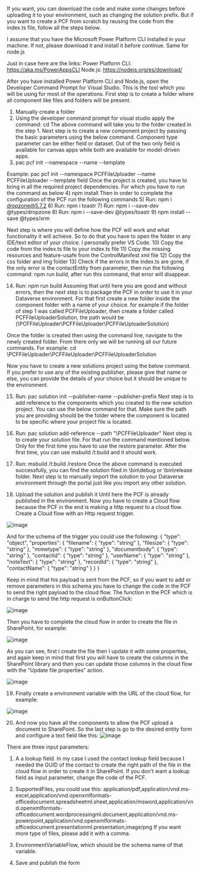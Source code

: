 If you want, you can download the code and make some changes before uploading it to your environment, such as changing the solution prefix.
But if you want to create a PCF from scratch by reusing the code from the index.ts file, follow all the steps below.

I assume that you have the Microsoft Power Platform CLI installed in your machine. If not, please download it and install it before continue. Same for node.js

Just in case here are the links:
Power Platform CLI: https://aka.ms/PowerAppsCLI
Node.js: https://nodejs.org/es/download/

After you have installed Power Platform CLI and Node.js, open the Developer Command Prompt for Visual Studio. This is the tool which you will be using for most of the operations. First step is to create a folder where all component like files and folders will be present. 
1)	Manually create a folder
2)	Using the developer command prompt for visual studio apply the command: cd <folder path>
  The above command will take you to the folder created in the step 1. Next step is to create a new component project by passing the basic parameters using the below command. Component type parameter can be either field or dataset. Out of the two only field is available for canvas apps while both are available for model-driven apps.
3)	pac pcf init --namespace <specify your namespace here> --name <name of the component> --template <component type>
  
  Example: pac pcf init --namespace PCFFileUploader --name PCFFileUploader --template field
  Once the project is created, you have to bring in all the required project dependencies. For which you have to run the command as below
4)	npm install
  Then in order to complete the configuration of the PCF run the following commands
5)	Run: npm i dropzone@5.7.2
6)	Run: npm i toastr
7)	Run: npm i --save-dev @types/dropzone
8)	Run: npm i --save-dev @types/toastr
9)	npm install --save @types/xrm
  
  Next step is where you will define how the PCF will work and what functionality it will achieve. So to do that you have to open the folder in any IDE/text editor of your choice. I personally prefer VS Code.
10)	Copy the code from the index.ts file to your index.ts file
11)	Copy the missing resources and feature-usafe from the ControlManifest xml file
12)	Copy the css folder and img folder
13)	Check if the errors in the index.ts are gone, if the only error is the contactEntity from parameter, then run the following command: npm run build, after run this command, that error will disappear.
  
14)	Run: npm run build
  Assuming that until here you are good and without errors, then the next step is to package the PCF in order to use it in your Dataverse environment. For that first create a new folder inside the component folder with a name of your choice. for example if the folder of step 1 was called PCFFileUploader, then create a folder called PCFFileUploaderSolution, the path would be (<root path>\PCFFileUploader\PCFFileUploader\PCFFileUploaderSolution)
  
Once the folder is created then using the command line, navigate to the newly created folder. From there only we will be running all our future commands. For example: cd <root path>\PCFFileUploader\PCFFileUploader\PCFFileUploaderSolution
  
Now you have to create a new solutions project using the below command. If you prefer to use any of the existing publisher, please give that name or else, you can provide the details of your choice but it should be unique to the environment.
  
15)	Run: pac solution init --publisher-name <publisher name> --publisher-prefix <prefix>
Next step is to add reference to the components which you created to the new solution project. You can use the below command for that. Make sure the path you are providing should be the folder where the component is located to be specific where your project file is located.
  
16)	Run: pac solution add-reference --path "<root path>\PCFFileUploader"
Next step is to create your solution file. For that run the command mentioned below. Only for the first time you have to use the restore parameter. After the first time, you can use msbuild /t:build and it should work.
  
17)	Run: msbuild /t:build /restore
Once the above command is executed successfully, you can find the solution filed in \bin\debug or \bin\release folder. Next step is to manually import the solution to your Dataverse environment through the portal just like you import any other solution.
  
18)	Upload the solution and publish it
Until here the PCF is already published in the environment. Now you have to create a Cloud flow because the PCF in the end is making a http request to a cloud flow.
Create a Cloud flow with an Http request trigger.
 
 ![image](https://user-images.githubusercontent.com/5630463/168445548-264fbeb6-f2d5-4475-b558-c4890563f06d.png)
 
And for the schema of the trigger you could use the following:
{
    "type": "object",
    "properties": {
        "filename": {
            "type": "string"
        },
        "filesize": {
            "type": "string"
        },
        "mimetype": {
            "type": "string"
        },
        "documentbody": {
            "type": "string"
        },
        "contactId": {
            "type": "string"
        },
        "userName": {
            "type": "string"
        },
        "noteText": {
            "type": "string"
        },
        "recordId": {
            "type": "string"
        },
        "contactName": {
            "type": "string"
        }
    }
}

Keep in mind that his payload is sent from the PCF, so if you want to add or remove parameters in this schema you have to change the code in the PCF to send the right payload to the cloud flow.
The function in the PCF which is in charge to send the http request is onButtonClick:

![image](https://user-images.githubusercontent.com/5630463/168445565-922cfa2e-7f93-46ce-9475-836df5dee18b.png)

Then you have to complete the cloud flow in order to create the file in SharePoint, for example:

 ![image](https://user-images.githubusercontent.com/5630463/168445577-14e930e8-5b0c-4abf-a893-aa95e25d8798.png)

As you can see, first I create the file then I update it with some properties, and again keep in mind that first you will have to create the columns in the SharePoint library and then you can update those columns in the cloud flow with the “Update file properties” action.

![image](https://user-images.githubusercontent.com/5630463/168445584-1f9a6cc1-7552-4d08-b6fb-0863e70981d9.png)

19)	Finally create a environment variable with the URL of the cloud flow, for example:

 ![image](https://user-images.githubusercontent.com/5630463/168445589-90433435-39da-4747-b636-b4283b390f36.png)

20)	And now you have all the components to allow the PCF upload a document to SharePoint. So the last step is go to the desired entity form and configure a text field like this:
 ![image](https://user-images.githubusercontent.com/5630463/168445517-554f04c1-09aa-4001-8e30-40ed215a259e.png)

There are three input parameters:
1)	A a lookup field. In my case I used the contact lookup field because I needed the GUID of the contact to create the right path of the file in the cloud flow in order to create it in SharePoint. If you don’t want a lookup field as input parameter, change the code of the PCF. 
2)	SupportedFiles, you could use this: 
application/pdf,application/vnd.ms-excel,application/vnd.openxmlformats-officedocument.spreadsheetml.sheet,application/msword,application/vnd.openxmlformats-officedocument.wordprocessingml.document,application/vnd.ms-powerpoint,application/vnd.openxmlformats-officedocument.presentationml.presentation,image/png
If you want more type of files, please add it with a comma.
3)	EnvironmentVariableFlow, which should be the schema name of that variable.

21)	Save and publish the form

